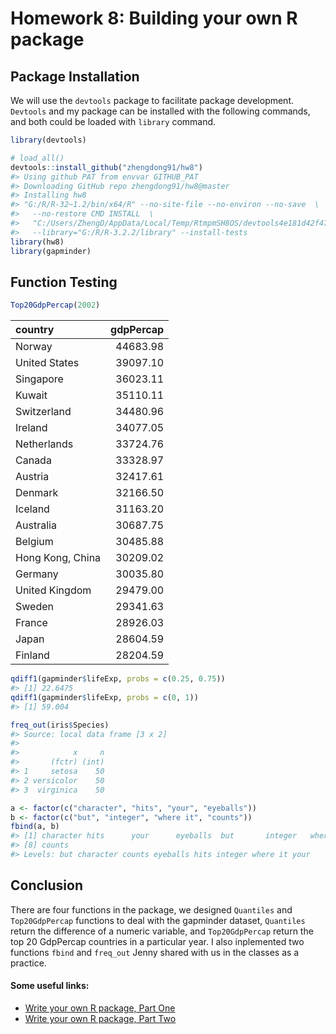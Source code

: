 Homework 8: Building your own R package
=======================================

Package Installation
--------------------

We will use the `devtools` package to facilitate package development. `Devtools` and my package can be installed with the following commands, and both could be loaded with `library` command.

``` r
library(devtools)
```

``` r
# load_all()
devtools::install_github("zhengdong91/hw8")
#> Using github PAT from envvar GITHUB_PAT
#> Downloading GitHub repo zhengdong91/hw8@master
#> Installing hw8
#> "G:/R/R-32~1.2/bin/x64/R" --no-site-file --no-environ --no-save  \
#>   --no-restore CMD INSTALL  \
#>   "C:/Users/ZhengD/AppData/Local/Temp/RtmpmSH8OS/devtools4e181d42f47/zhengdong91-hw8-06da6a9"  \
#>   --library="G:/R/R-3.2.2/library" --install-tests
library(hw8)
library(gapminder)
```

Function Testing
----------------

``` r
Top20GdpPercap(2002)
```

| country          |  gdpPercap|
|:-----------------|----------:|
| Norway           |   44683.98|
| United States    |   39097.10|
| Singapore        |   36023.11|
| Kuwait           |   35110.11|
| Switzerland      |   34480.96|
| Ireland          |   34077.05|
| Netherlands      |   33724.76|
| Canada           |   33328.97|
| Austria          |   32417.61|
| Denmark          |   32166.50|
| Iceland          |   31163.20|
| Australia        |   30687.75|
| Belgium          |   30485.88|
| Hong Kong, China |   30209.02|
| Germany          |   30035.80|
| United Kingdom   |   29479.00|
| Sweden           |   29341.63|
| France           |   28926.03|
| Japan            |   28604.59|
| Finland          |   28204.59|

``` r
qdiff1(gapminder$lifeExp, probs = c(0.25, 0.75))
#> [1] 22.6475
qdiff1(gapminder$lifeExp, probs = c(0, 1))
#> [1] 59.004
```

``` r
freq_out(iris$Species)
#> Source: local data frame [3 x 2]
#> 
#>            x     n
#>       (fctr) (int)
#> 1     setosa    50
#> 2 versicolor    50
#> 3  virginica    50
```

``` r
a <- factor(c("character", "hits", "your", "eyeballs"))
b <- factor(c("but", "integer", "where it", "counts"))
fbind(a, b)
#> [1] character hits      your      eyeballs  but       integer   where it 
#> [8] counts   
#> Levels: but character counts eyeballs hits integer where it your
```

Conclusion
----------

There are four functions in the package, we designed `Quantiles` and `Top20GdpPercap` functions to deal with the gapminder dataset, `Quantiles` return the difference of a numeric variable, and `Top20GdpPercap` return the top 20 GdpPercap countries in a particular year. I also inplemented two functions `fbind` and `freq_out` Jenny shared with us in the classes as a practice.

#### Some useful links:

-   [Write your own R package, Part One](https://stat545-ubc.github.io/packages04_foofactors-package-01.html)
-   [Write your own R package, Part Two](https://stat545-ubc.github.io/packages05_foofactors-package-02.html)
